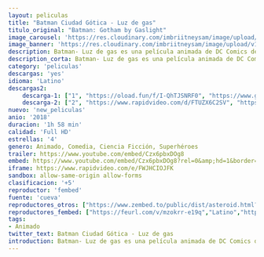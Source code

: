 ```yaml
---
layout: peliculas
title: "Batman Ciudad Gótica - Luz de gas"
titulo_original: "Batman: Gotham by Gaslight"
image_carousel: 'https://res.cloudinary.com/imbriitneysam/image/upload/v1542495439/batman-poster-min.jpg'
image_banner: 'https://res.cloudinary.com/imbriitneysam/image/upload/v1542495439/batman-banner-min.jpg'
description: Batman- Luz de gas es una película animada de DC Comics de 2018. La historia se desarrollara en una Ciudad Gótica de una época victoriana alterna, donde Batman inicia su guerra contra el crimen mientras investiga una nueva serie de asesinatos perpetrados por Jack el Destripador.
description_corta: Batman- Luz de gas es una película animada de DC Comics de 2018. La historia se desarrollara en una Ciudad Gótica de una época victoriana alterna, donde Batman inicia su guerra contra el crimen mientras investiga una...
category: 'peliculas'
descargas: 'yes'
idioma: 'Latino'
descargas2:
    descarga-1: ["1", "https://oload.fun/f/I-QhTJSNRF0", "https://www.google.com/s2/favicons?domain=openload.co","OpenLoad","https://res.cloudinary.com/imbriitneysam/image/upload/v1541473684/mexico.png", "Latino", "Full HD"]
    descarga-2: ["2", "https://www.rapidvideo.com/d/FTUZX6C2SV", "https://www.google.com/s2/favicons?domain=www.rapidvideo.com","RapidVideo","https://res.cloudinary.com/imbriitneysam/image/upload/v1541473684/mexico.png", "Latino", "Full HD"]
nuevo: 'new_peliculas'
anio: '2018'
duracion: '1h 58 min'
calidad: 'Full HD'
estrellas: '4'
genero: Animado, Comedia, Ciencia Ficción, Superhéroes
trailer: https://www.youtube.com/embed/Czx6pbxDOg8
embed: https://www.youtube.com/embed/Czx6pbxDOg8?rel=0&amp;hd=1&border=0&wmode=opaque&enablejsapi=1&modestbranding=1&controls=1&showinfo=1
iframe: https://www.rapidvideo.com/e/FWJHCIOJFK
sandbox: allow-same-origin allow-forms
clasificacion: '+5'
reproductor: 'fembed'
fuente: 'cueva'
reproductores_otros: ["https://www.zembed.to/public/dist/asteroid.html?id=b96c1241c136f17e6d279fee28052217&title=Batman:%20Gotham%20by%20Gaslight","Latino","https://api.cuevana3.io/stream/index.php?file=ek5lbm9xYWNrS0xYMTZLa2xNbkdvY3ZTb3BtZng4TGp6ZFpobGFMUGtPTFJ5SnFUWU5MSzZkUFhZR1JwbTVha25KR1VvcVBWMGVMWWtaYWhvSkhFNlp1VWFXbHBsWkhmMkpHZ29tYz0","Latino","https://mstream.press/8yko9gp2100l","Latino"]
reproductores_fembed: ["https://feurl.com/v/mzokrr-e19q","Latino","https://pelispng.online/v/mzvk328861o","Latino"]
tags:
- Animado
twitter_text: Batman Ciudad Gótica - Luz de gas
introduction: Batman- Luz de gas es una película animada de DC Comics de 2018. La historia se desarrollara en una Ciudad Gótica de una época victoriana alterna, donde Batman inicia su guerra contra el crimen mientras investiga una...
---
```












